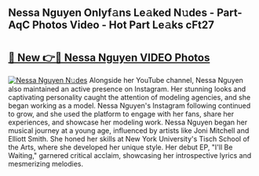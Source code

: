## Nessa Nguyen Onlyf𝚊ns Le𝚊ked N𝚞des - Part-AqC Photos Video - Hot Part Le𝚊ks cFt27

# <h2><a href="http://ac38739.deff.icu/?id=Nessa+Nguyen">🔗 New 👉🔴 Nessa Nguyen VIDEO Photos</a></h2>

[![Nessa Nguyen N𝚞des](https://i.imgur.com/rIISA9y.gif)](http://ac38739.deff.icu/?id=Nessa+Nguyen)
Alongside her YouTube channel, Nessa Nguyen also maintained an active presence on Instagram. Her stunning looks and captivating personality caught the attention of modeling agencies, and she began working as a model. Nessa Nguyen's Instagram following continued to grow, and she used the platform to engage with her fans, share her experiences, and showcase her modeling work. Nessa Nguyen began her musical journey at a young age, influenced by artists like Joni Mitchell and Elliott Smith. She honed her skills at New York University's Tisch School of the Arts, where she developed her unique style. Her debut EP, "I'll Be Waiting," garnered critical acclaim, showcasing her introspective lyrics and mesmerizing melodies.
